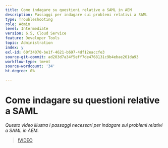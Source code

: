 ```yaml
---
title: Come indagare su questioni relative a SAML in AEM
description: Passaggi per indagare sui problemi relativi a SAML
type: Troubleshooting
role: Admin
level: Intermediate
version: 6.5, Cloud Service
feature: Developer Tools
topic: Administration
index: y
exl-id: 60f34070-be1f-4621-b697-4df12eaccfe3
source-git-commit: ad203d7a34f5eff7de4768131c9b4ebae261da93
workflow-type: tm+mt
source-wordcount: '34'
ht-degree: 0%

---
```


# Come indagare su questioni relative a SAML

*Questo video illustra i passaggi necessari per indagare sui problemi relativi a SAML in AEM.*

>[!VIDEO](https://video.tv.adobe.com/v/335466?quality=9&learn=on)
